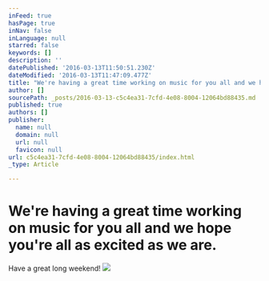 ```yaml
---
inFeed: true
hasPage: true
inNav: false
inLanguage: null
starred: false
keywords: []
description: ''
datePublished: '2016-03-13T11:50:51.230Z'
dateModified: '2016-03-13T11:47:09.477Z'
title: "We're having a great time working on music for you all and we hope you're all as excited as we are.\_ Have a great long weekend!"
author: []
sourcePath: _posts/2016-03-13-c5c4ea31-7cfd-4e08-8004-12064bd88435.md
published: true
authors: []
publisher:
  name: null
  domain: null
  url: null
  favicon: null
url: c5c4ea31-7cfd-4e08-8004-12064bd88435/index.html
_type: Article

---
```

# We're having a great time working on music for you all and we hope you're all as excited as we are.   
Have a great long weekend!
![](https://the-grid-user-content.s3-us-west-2.amazonaws.com/242a6768-46f6-4759-8b77-c6a01702ed75.jpg)